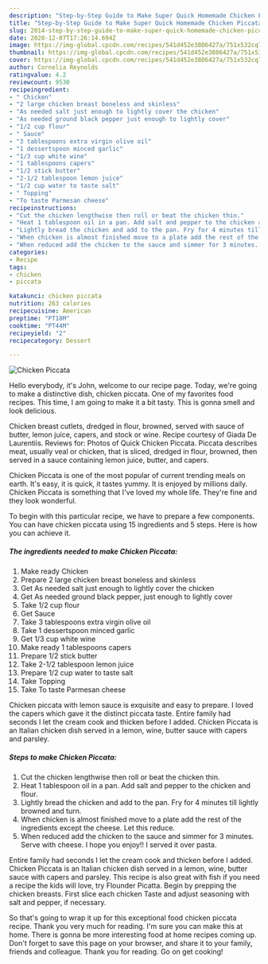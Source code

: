 ```yaml
---
description: "Step-by-Step Guide to Make Super Quick Homemade Chicken Piccata"
title: "Step-by-Step Guide to Make Super Quick Homemade Chicken Piccata"
slug: 2014-step-by-step-guide-to-make-super-quick-homemade-chicken-piccata
date: 2020-12-07T17:26:14.694Z
image: https://img-global.cpcdn.com/recipes/541d452e3806427a/751x532cq70/chicken-piccata-recipe-main-photo.jpg
thumbnail: https://img-global.cpcdn.com/recipes/541d452e3806427a/751x532cq70/chicken-piccata-recipe-main-photo.jpg
cover: https://img-global.cpcdn.com/recipes/541d452e3806427a/751x532cq70/chicken-piccata-recipe-main-photo.jpg
author: Cornelia Reynolds
ratingvalue: 4.2
reviewcount: 9530
recipeingredient:
- " Chicken"
- "2 large chicken breast boneless and skinless"
- "As needed salt just enough to lightly cover the chicken"
- "As needed ground black pepper just enough to lightly cover"
- "1/2 cup flour"
- " Sauce"
- "3 tablespoons extra virgin olive oil"
- "1 dessertspoon minced garlic"
- "1/3 cup white wine"
- "1 tablespoons capers"
- "1/2 stick butter"
- "2-1/2 tablespoon lemon juice"
- "1/2 cup water to taste salt"
- " Topping"
- "To taste Parmesan cheese"
recipeinstructions:
- "Cut the chicken lengthwise then roll or beat the chicken thin."
- "Heat 1 tablespoon oil in a pan. Add salt and pepper to the chicken and flour."
- "Lightly bread the chicken and add to the pan. Fry for 4 minutes till lightly browned and turn."
- "When chicken is almost finished move to a plate add the rest of the ingredients except the cheese. Let this reduce."
- "When reduced add the chicken to the sauce and simmer for 3 minutes. Serve with cheese. I hope you enjoy!! I served it over pasta."
categories:
- Recipe
tags:
- chicken
- piccata

katakunci: chicken piccata 
nutrition: 263 calories
recipecuisine: American
preptime: "PT18M"
cooktime: "PT44M"
recipeyield: "2"
recipecategory: Dessert

---
```



![Chicken Piccata](https://img-global.cpcdn.com/recipes/541d452e3806427a/751x532cq70/chicken-piccata-recipe-main-photo.jpg)

Hello everybody, it's John, welcome to our recipe page. Today, we're going to make a distinctive dish, chicken piccata. One of my favorites food recipes. This time, I am going to make it a bit tasty. This is gonna smell and look delicious.

Chicken breast cutlets, dredged in flour, browned, served with sauce of butter, lemon juice, capers, and stock or wine. Recipe courtesy of Giada De Laurentiis. Reviews for: Photos of Quick Chicken Piccata. Piccata describes meat, usually veal or chicken, that is sliced, dredged in flour, browned, then served in a sauce containing lemon juice, butter, and capers.

Chicken Piccata is one of the most popular of current trending meals on earth. It's easy, it is quick, it tastes yummy. It is enjoyed by millions daily. Chicken Piccata is something that I've loved my whole life. They're fine and they look wonderful.


To begin with this particular recipe, we have to prepare a few components. You can have chicken piccata using 15 ingredients and 5 steps. Here is how you can achieve it.

<!--inarticleads1-->

##### The ingredients needed to make Chicken Piccata:

1. Make ready  Chicken
1. Prepare 2 large chicken breast boneless and skinless
1. Get As needed salt just enough to lightly cover the chicken
1. Get As needed ground black pepper, just enough to lightly cover
1. Take 1/2 cup flour
1. Get  Sauce
1. Take 3 tablespoons extra virgin olive oil
1. Take 1 dessertspoon minced garlic
1. Get 1/3 cup white wine
1. Make ready 1 tablespoons capers
1. Prepare 1/2 stick butter
1. Take 2-1/2 tablespoon lemon juice
1. Prepare 1/2 cup water to taste salt
1. Take  Topping
1. Take To taste Parmesan cheese


Chicken piccata with lemon sauce is exquisite and easy to prepare. I loved the capers which gave it the distinct piccata taste. Entire family had seconds I let the cream cook and thicken before I added. Chicken Piccata is an Italian chicken dish served in a lemon, wine, butter sauce with capers and parsley. 

<!--inarticleads2-->

##### Steps to make Chicken Piccata:

1. Cut the chicken lengthwise then roll or beat the chicken thin.
1. Heat 1 tablespoon oil in a pan. Add salt and pepper to the chicken and flour.
1. Lightly bread the chicken and add to the pan. Fry for 4 minutes till lightly browned and turn.
1. When chicken is almost finished move to a plate add the rest of the ingredients except the cheese. Let this reduce.
1. When reduced add the chicken to the sauce and simmer for 3 minutes. Serve with cheese. I hope you enjoy!! I served it over pasta.


Entire family had seconds I let the cream cook and thicken before I added. Chicken Piccata is an Italian chicken dish served in a lemon, wine, butter sauce with capers and parsley. This recipe is also great with fish if you need a recipe the kids will love, try Flounder Picatta. Begin by prepping the chicken breasts. First slice each chicken Taste and adjust seasoning with salt and pepper, if necessary. 

So that's going to wrap it up for this exceptional food chicken piccata recipe. Thank you very much for reading. I'm sure you can make this at home. There is gonna be more interesting food at home recipes coming up. Don't forget to save this page on your browser, and share it to your family, friends and colleague. Thank you for reading. Go on get cooking!
